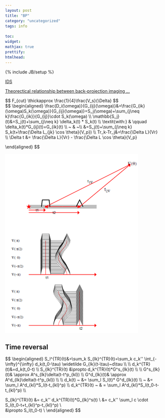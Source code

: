 ```yaml
---
layout: post
title: "BP"
category: "uncategorized"
tags: info
 
toc:
widget:
mathjax: true
prettify:
htmlhead:
---
```

{% include JB/setup %}
   
 
[IDS](http://onlinelibrary.wiley.com/doi/10.1002/2013JB010469/pdf)    

[Theorectical relationship between back-projection imaging ...
](http://gji.oxfordjournals.org/content/early/2013/10/23/gji.ggt392.full.pdf)


<!--end_excerpt-->
<div>$$
F_{cut} \thickapprox \frac{1}{4}\frac{V_s}{\Delta}
$$</div>
<div>$$
\begin{aligned}
\frac{D_i(\omega)}{G_{ij}(\omega)}&=\frac{G_{ik}(\omega)S_k(\omega)}{G_{ij}(\omega)}=S_j(\omega)+\sum_{j\neq k}\frac{G_{ik}}{G_{ij}}\cdot S_k(\omega) \\
\mathbb{S_j}(t)&=S_j(t)+\sum_{j\neq k} \delta_k(t) * S_k(t) \\
\textit{with:} & \qquad \delta_k(t)*G_{ij}(t)=G_{ik}(t) \\
 ~ & ~\\ 
    &=S_j(t)+\sum_{j\neq k} S_k(t+\frac{\Delta L_{jk} \cos \theta}{V_p}) \\
   Tr_k-Tr_j&=\frac{\Delta L}{Vr} \\
\Delta t &= \frac{\Delta L}{Vr} - \frac{\Delta L \cos \theta}{V_p}

\end{aligned}
$$</div>


![fig](/images/figures/20140721.png)

## Time reversal

<div>$$
\begin{aligned}
S_l^{TR}(t)&=\sum_k S_{lk}^{TR}(t)=\sum_k c_k'' \int_{-\infty}^{\infty} d_k(t_0-\tau) \widetilde
G_{lk}(t-\tau)~d\tau  \\
\\
d_k^{TR}(t)&=d_k(t_0-t) \\
S_{lk}^{TR}(t) &\propto d_k^{TR}(t)*G^s_{lk}(t) \\
\\
G^s_{lk}(t)& \approx A^s_{lk}\delta(t-t^p_{kl}) \\
G^d_{lk}(t)& \approx A^d_{lk}\delta(t-t^p_{kl}) \\
\\
d_k(t) ~ &= \sum_l S_l(t)* G^d_{lk}(t) \\
       ~ &= \sum_l A^d_{kl}*S_l(t-t_{kl}^p) \\
d_k^{TR}(t) ~ & = \sum_l A^d_{kl}*S_l(t_0-t-t_{kl}^p) \\
 
S_{lk}^{TR}(t) &= c_k'' d_k^{TR}(t)*G_{lk}^s(t) \\
               &= c_k'' \sum_l c \cdot S_l(t_0-t+t_{kl}^p-t_{kl}^p) \\  
               &\propto S_l(t_0-t) \\
\end{aligned}
$$</div>

